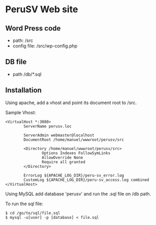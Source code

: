 # PeruSV Web site

## Word Press code

- path: /src
- config file: /src/wp-config.php 

## DB file
- path /db/*.sql

## Installation

Using apache, add a vhost and point its document root to /src.

Sample Vhost:
```
<VirtualHost *:3080>
        ServerName perusv.loc

        ServerAdmin webmaster@localhost
        DocumentRoot /home/manuel/wwwroot/perusv/src

        <Directory /home/manuel/wwwroot/perusv/src>
                Options Indexes FollowSymLinks
                AllowOverride None
                Require all granted
        </Directory>

        ErrorLog ${APACHE_LOG_DIR}/peru-sv_error.log
        CustomLog ${APACHE_LOG_DIR}/peru-sv_access.log combined
</VirtualHost>
```

Using MySQL add database 'perusv' and run the .sql file on /db path.

To run the sql file:

```
$ cd /go/to/sql/file.sql
$ mysql -u[user] -p [database] < file.sql
```
